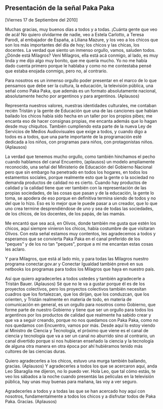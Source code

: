 Presentación de la señal Paka Paka
----------------------------------

[Viernes 17 de Septiembre del 2010]

Muchas gracias, muy buenos días a todos y a todas. ¡Cuánta gente que veo
de acá! No quiero olvidarme de nadie, veo a Estela Carlotto, a Teresa
Parodi, al embajador de España, a Liliana Mazure, y los veo a los chicos
que son los más importantes del día de hoy; los chicos y las chicas, los
docentes. La verdad que siento un inmenso orgullo, vamos, saluden todos.
¿Dónde está Milagros? Vení Milagros, ella está acá conmigo, al lado, es
muy linda y me dijo algo muy bonito, que me quería mucho. Yo no me había
dado cuenta primero porque le hablaba y como no me contestaba pensé que
estaba enojada conmigo, pero no, al contrario.

Para nosotros es un inmenso orgullo poder presentar en el marco de lo
que pensamos que debe ser la cultura, la educación, la televisión
pública, una señal como Paka Paka, que además es un formato
absolutamente nacional, absolutamente hecho por argentinos y para
argentinos. (Aplausos)

Representa nuestros valores, nuestras identidades culturales, me
contaban recién Tristán y la gente de Educación que una de las canciones
que habían bailado los chicos había sido hecha en un taller por los
propios pibes; me encanta eso de hacer consignas propias, me encanta
además que lo hagan desde muy chiquitos. También cumpliendo esta parte
de la nueva Ley de Servicios de Medios Audiovisuales que exige a todos,
y cuando digo a todos es a todos, que una parte importante de la
programación esté dedicada a los niños, con programas para niños, con
protagonistas niños. (Aplausos)

La verdad que tenemos mucho orgullo, como también hinchamos el pecho
cuando hablamos del canal Encuentro, (aplausos) un modelo ampliamente
reconocido, una señal del Ministerio de Educación del Gobierno Nacional
pero que sin embargo ha penetrado en todos los hogares, en todos los
estamentos sociales, porque realmente esto que la gente o la sociedad no
demanda productos de calidad no es cierto. Cuando hay productos de
calidad y la calidad tiene que ver también con la representación de las
propias sociedades, de las cosas que pasan y de la educación, la gente
lo toma, se apodera de eso porque en definitiva termina siendo de todos
y no del que lo hizo. Eso es lo mejor que le puede pasar a un creador,
que lo que uno crea termine desprendiéndose de uno y sea de todas las
sociedades, de los chicos, de los docentes, de los papás, de las mamás.

Me encantó que sea acá, en Olivos, donde también me gusta que estén los
chicos, aquí siempre vinieron los chicos, había costumbre de que
visitaran Olivos. Con esta señal estamos muy contentos, les agradecemos
a todos y esperamos que se convierta Paka Paka en el canal preferido de
los "peques" y de los no tan "peques", porque a mí me encantan estas
cosas les aclaro.

Y para Milagros, que está al lado mío, y para todas las Milagros nuestro
programa conectar.gov.ar y Conectar Igualdad también prevé en sus
netbooks los programas para todos los Milagros que haya en nuestro país.

Así que quiero agradecerles a todos ustedes y también agradecerle a
Tristán Bauer. (Aplausos) Sé que no le va a gustar porque él es de los
proyectos colectivos, pero los proyectos colectivos también necesitan
cuadros que los fortalezcan, que los dirijan, que los conduzcan, que los
orienten, y Tristán realmente en materia de todo, en materia de
comunicación en general, es un orgullo para nosotros como Gobierno, que
forme parte de nuestro Gobierno y tiene que ser un orgullo para todos
los argentinos por los productos de calidad que realmente ha sabido
crear y que va a seguir creando, porque no nos quedamos con Paka Paka,
como no nos quedamos con Encuentro, vamos por más. Desde aquí lo estoy
viendo al Ministro de Ciencia y Tecnología, el próximo que viene es el
canal de ciencia y tecnología que va a ser un canal no aburrido sino al
contrario, un canal divertido porque si nos hubieran enseñado la ciencia
y la tecnología de alguna otra manera en otra época por ahí hubiéramos
tenido más cultores de las ciencias duras.

Quiero agradecerles a los chicos, estuvo una murga también bailando,
gracias. (Aplausos) Y agradecerles a todos los que se acercaron aquí,
anda Leo Sbaraglia me dijeron, no lo puedo ver. Hola Leo, que tal cómo
estás, te veo los sábados a la noche cuando presentás las películas en
la televisión pública, hay unas muy buenas para mañana, las voy a ver
seguro.

Agradecerles a todos y a todas las que se han acercado hoy aquí con
nosotros, fundamentalmente a todos los chicos y a disfrutar todos de
Paka Paka. Gracias. (Aplausos)

 

 

 
